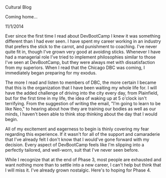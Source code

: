 Cultural Blog

Coming home...

11/1/2014

Ever since the first time I read about DevBootCamp I knew it was something different than I had ever seen. I have spent my career working in an industry that prefers the stick to the carrot, and punishment to coaching. I've never quite fit in, though I've grown very good at avoiding sticks. Whenever I have had a managerial role I've tried to implement philosophies similar to those I've seen at DevBootCamp, but they were always met with dissatisfaction from my superiors. When I read that the Chicago DBC was coming, I immediately began preparing for my exodus.

The more I read and listen to members of DBC, the more certain I became that this is the organization that I have been waiting my whole life for. I will have the added challenge of driving into the city every day, from Plainfield, but for the first time in my life, the idea of waking up at 5 o'clock isn't terrifying. From the suggestion of writing the email, "I'm going to learn to be like Neo," to hearing about how they are training our bodies as well as our minds, I haven't been able to think stop thinking about the day that I would begin.

All of my excitement and eagerness to begin is thinly covering my fear regarding this experience. If it wasn't for all of the support and camaraderie that I've already felt I don't know that I would've gone forward with my decision. Every aspect of DevBootCamp feels like I'm slipping into a perfectly tailored, and well-worn, suit that I've never seen before.

While I recognize that at the end of Phase 3, most people are exhausted and want nothing more than to settle into a new career, I can't help but think that I will miss it. I've already grown nostalgic. Here's to hoping for Phase 4.